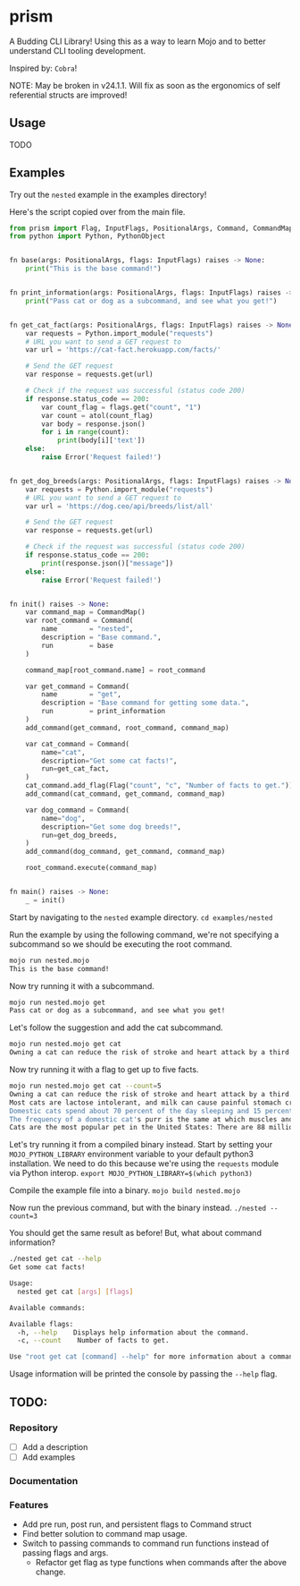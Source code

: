 # prism
A Budding CLI Library! Using this as a way to learn Mojo and to better understand CLI tooling development.

Inspired by: `Cobra`!

NOTE: May be broken in v24.1.1. Will fix as soon as the ergonomics of self referential structs are improved!

## Usage
TODO

## Examples
Try out the `nested` example in the examples directory!

Here's the script copied over from the main file.
```py
from prism import Flag, InputFlags, PositionalArgs, Command, CommandMap, add_command
from python import Python, PythonObject


fn base(args: PositionalArgs, flags: InputFlags) raises -> None:
    print("This is the base command!")


fn print_information(args: PositionalArgs, flags: InputFlags) raises -> None:
    print("Pass cat or dog as a subcommand, and see what you get!")


fn get_cat_fact(args: PositionalArgs, flags: InputFlags) raises -> None:
    var requests = Python.import_module("requests")
    # URL you want to send a GET request to
    var url = 'https://cat-fact.herokuapp.com/facts/'

    # Send the GET request
    var response = requests.get(url)

    # Check if the request was successful (status code 200)
    if response.status_code == 200:
        var count_flag = flags.get("count", "1")
        var count = atol(count_flag)
        var body = response.json()
        for i in range(count):
            print(body[i]['text'])
    else:
        raise Error('Request failed!')


fn get_dog_breeds(args: PositionalArgs, flags: InputFlags) raises -> None:
    var requests = Python.import_module("requests")
    # URL you want to send a GET request to
    var url = 'https://dog.ceo/api/breeds/list/all'

    # Send the GET request
    var response = requests.get(url)

    # Check if the request was successful (status code 200)
    if response.status_code == 200:
        print(response.json()["message"])
    else:
        raise Error('Request failed!')


fn init() raises -> None:
    var command_map = CommandMap()
    var root_command = Command(
        name        = "nested", 
        description = "Base command.", 
        run         = base
    )

    command_map[root_command.name] = root_command

    var get_command = Command(
        name        = "get", 
        description = "Base command for getting some data.", 
        run         = print_information
    )
    add_command(get_command, root_command, command_map)

    var cat_command = Command(
        name="cat",
        description="Get some cat facts!",
        run=get_cat_fact,
    )
    cat_command.add_flag(Flag("count", "c", "Number of facts to get."))
    add_command(cat_command, get_command, command_map)

    var dog_command = Command(
        name="dog",
        description="Get some dog breeds!",
        run=get_dog_breeds,
    )
    add_command(dog_command, get_command, command_map)

    root_command.execute(command_map)


fn main() raises -> None:
    _ = init()
```

Start by navigating to the `nested` example directory.
`cd examples/nested`

Run the example by using the following command, we're not specifying a subcommand so we should be executing the root command.
```bash
mojo run nested.mojo
This is the base command!
```

Now try running it with a subcommand.
```bash
mojo run nested.mojo get
Pass cat or dog as a subcommand, and see what you get!
```

Let's follow the suggestion and add the cat subcommand.
```bash
mojo run nested.mojo get cat
Owning a cat can reduce the risk of stroke and heart attack by a third.
```

Now try running it with a flag to get up to five facts.
```bash
mojo run nested.mojo get cat --count=5
Owning a cat can reduce the risk of stroke and heart attack by a third.
Most cats are lactose intolerant, and milk can cause painful stomach cramps and diarrhea. It's best to forego the milk and just give your cat the standard: clean, cool drinking water.
Domestic cats spend about 70 percent of the day sleeping and 15 percent of the day grooming.
The frequency of a domestic cat's purr is the same at which muscles and bones repair themselves.
Cats are the most popular pet in the United States: There are 88 million pet cats and 74 million dogs.
```

Let's try running it from a compiled binary instead. Start by setting your `MOJO_PYTHON_LIBRARY` environment variable to your default python3 installation. We need to do this because we're using the `requests` module via Python interop.
`export MOJO_PYTHON_LIBRARY=$(which python3)`

Compile the example file into a binary.
`mojo build nested.mojo`

Now run the previous command, but with the binary instead.
`./nested --count=3`

You should get the same result as before! But, what about command information?
```bash
./nested get cat --help
Get some cat facts!

Usage:
  nested get cat [args] [flags]

Available commands:

Available flags:
  -h, --help    Displays help information about the command.
  -c, --count    Number of facts to get.

Use "root get cat [command] --help" for more information about a command.
```

Usage information will be printed the console by passing the `--help` flag.

## TODO:
### Repository
- [ ] Add a description
- [ ] Add examples

### Documentation

### Features
- Add pre run, post run, and persistent flags to Command struct
- Find better solution to command map usage.
- Switch to passing commands to command run functions instead of passing flags and args.
  - Refactor get flag as type functions when commands after the above change.

